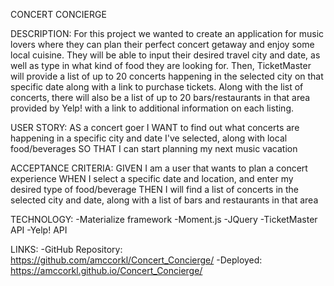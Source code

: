 CONCERT CONCIERGE

DESCRIPTION:
    For this project we wanted to create an application for music lovers where they can plan their perfect concert getaway and enjoy some local cuisine. They will be able to input their desired travel city and date, as well as type in what kind of food they are looking for. Then, TicketMaster will provide a list of up to 20 concerts happening in the selected city on that specific date along with a link to purchase tickets. Along with the list of concerts, there will also be a list of up to 20 bars/restaurants in that area provided by Yelp! with a link to additional information on each listing.

USER STORY:
    AS a concert goer
    I WANT to find out what concerts are happening in a specific city and date I've selected, along with local food/beverages
    SO THAT I can start planning my next music vacation

ACCEPTANCE CRITERIA:
    GIVEN I am a user that wants to plan a concert experience
    WHEN I select a specific date and location, and enter my desired type of food/beverage
    THEN I will find a list of concerts in the selected city and date, along with a list of bars and restaurants in that area

TECHNOLOGY:
    -Materialize framework
    -Moment.js
    -JQuery
    -TicketMaster API
    -Yelp! API

LINKS:
    -GitHub Repository: https://github.com/amccorkl/Concert_Concierge/
    -Deployed: https://amccorkl.github.io/Concert_Concierge/